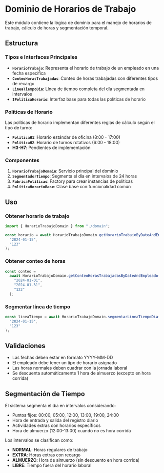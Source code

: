 # Dominio de Horarios de Trabajo

Este módulo contiene la lógica de dominio para el manejo de horarios de trabajo, cálculo de horas y segmentación temporal.

## Estructura

### Tipos e Interfaces Principales

- **`HorarioTrabajo`**: Representa el horario de trabajo de un empleado en una fecha específica
- **`ConteoHorasTrabajadas`**: Conteo de horas trabajadas con diferentes tipos de recargo
- **`LineaTiempoDia`**: Línea de tiempo completa del día segmentada en intervalos
- **`IPoliticaHorario`**: Interfaz base para todas las políticas de horario

### Políticas de Horario

Las políticas de horario implementan diferentes reglas de cálculo según el tipo de turno:

- **`PoliticaH1`**: Horario estándar de oficina (8:00 - 17:00)
- **`PoliticaH2`**: Horario de turnos rotativos (6:00 - 18:00)
- **H3-H7**: Pendientes de implementación

### Componentes

1. **`HorarioTrabajoDomain`**: Servicio principal del dominio
2. **`SegmentadorTiempo`**: Segmenta el día en intervalos de 24 horas
3. **`FabricaPoliticas`**: Factory para crear instancias de políticas
4. **`PoliticaHorarioBase`**: Clase base con funcionalidad común

## Uso

### Obtener horario de trabajo

```typescript
import { HorarioTrabajoDomain } from "./domain";

const horario = await HorarioTrabajoDomain.getHorarioTrabajoByDateAndEmpleado(
  "2024-01-15",
  "123"
);
```

### Obtener conteo de horas

```typescript
const conteo =
  await HorarioTrabajoDomain.getConteoHorasTrabajadasByDateAndEmpleado(
    "2024-01-01",
    "2024-01-31",
    "123"
  );
```

### Segmentar línea de tiempo

```typescript
const lineaTiempo = await HorarioTrabajoDomain.segmentarLineaTiempoDia(
  "2024-01-15",
  "123"
);
```

## Validaciones

- Las fechas deben estar en formato YYYY-MM-DD
- El empleado debe tener un tipo de horario asignado
- Las horas normales deben cuadrar con la jornada laboral
- Se descuenta automáticamente 1 hora de almuerzo (excepto en hora corrida)

## Segmentación de Tiempo

El sistema segmenta el día en intervalos considerando:

- Puntos fijos: 00:00, 05:00, 12:00, 13:00, 19:00, 24:00
- Hora de entrada y salida del registro diario
- Actividades extras con horarios específicos
- Hora de almuerzo (12:00-13:00) cuando no es hora corrida

Los intervalos se clasifican como:

- **NORMAL**: Horas regulares de trabajo
- **EXTRA**: Horas extras con recargo
- **ALMUERZO**: Hora de almuerzo (sin descuento en hora corrida)
- **LIBRE**: Tiempo fuera del horario laboral
